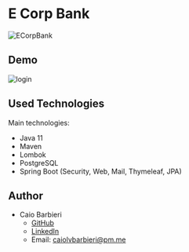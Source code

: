 # E Corp Bank
![ECorpBank](https://user-images.githubusercontent.com/70986039/147843430-782115f4-f12e-4518-a60a-fd0598d80cc5.png)

## Demo
![login](https://user-images.githubusercontent.com/70986039/149037629-57cc7665-9b39-4d39-86b3-77d4386ea381.PNG)

## Used Technologies
Main technologies:
- Java 11
- Maven
- Lombok
- PostgreSQL
- Spring Boot (Security, Web, Mail, Thymeleaf, JPA)

## Author
- Caio Barbieri
    - [GitHub](https://github.com/caiolombello)
    - [LinkedIn](https://br.linkedin.com/in/caiolvbarbieri)
    - Email: caiolvbarbieri@pm.me
